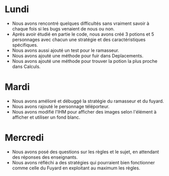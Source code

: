 # Lundi

- Nous avons rencontré quelques difficultés sans vraiment savoir à chaque fois si les bugs venaient de nous ou non.
- Après avoir étudié en partie le code, nous avons créé 3 potions et 5 personnages avec chacun une stratégie et des caractéristiques spécifiques.
- Nous avons aussi ajouté un test pour le ramasseur.
- Nous avons ajouté une méthode pour fuir dans Deplacements.
- Nous avons ajouté une méthode pour trouver la potion la plus proche dans Calculs.

# Mardi

- Nous avons amélioré et débuggé la stratégie du ramasseur et du fuyard.
- Nous avons rajouté le personnage téléporteur.
- Nous avons modifié l'IHM pour afficher des images selon l'élément à afficher et utiliser un fond blanc.

# Mercredi

- Nous avons posé des questions sur les règles et le sujet, en attendant des réponses des enseignants.
- Nous avons réfléchi a des stratégies qui pourraient bien fonctionner comme celle du Fuyard en exploitant au maximum les règles.